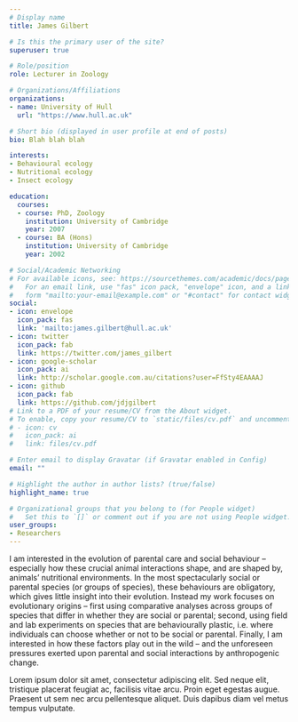 ```yaml
---
# Display name
title: James Gilbert

# Is this the primary user of the site?
superuser: true

# Role/position
role: Lecturer in Zoology

# Organizations/Affiliations
organizations:
- name: University of Hull
  url: "https://www.hull.ac.uk"

# Short bio (displayed in user profile at end of posts)
bio: Blah blah blah

interests:
- Behavioural ecology
- Nutritional ecology
- Insect ecology

education:
  courses:
  - course: PhD, Zoology
    institution: University of Cambridge
    year: 2007
  - course: BA (Hons)
    institution: University of Cambridge
    year: 2002

# Social/Academic Networking
# For available icons, see: https://sourcethemes.com/academic/docs/page-builder/#icons
#   For an email link, use "fas" icon pack, "envelope" icon, and a link in the
#   form "mailto:your-email@example.com" or "#contact" for contact widget.
social:
- icon: envelope
  icon_pack: fas
  link: 'mailto:james.gilbert@hull.ac.uk'
- icon: twitter
  icon_pack: fab
  link: https://twitter.com/james_gilbert
- icon: google-scholar
  icon_pack: ai
  link: http://scholar.google.com.au/citations?user=FfSty4EAAAAJ
- icon: github
  icon_pack: fab
  link: https://github.com/jdjgilbert
# Link to a PDF of your resume/CV from the About widget.
# To enable, copy your resume/CV to `static/files/cv.pdf` and uncomment the lines below.
# - icon: cv
#   icon_pack: ai
#   link: files/cv.pdf

# Enter email to display Gravatar (if Gravatar enabled in Config)
email: ""

# Highlight the author in author lists? (true/false)
highlight_name: true

# Organizational groups that you belong to (for People widget)
#   Set this to `[]` or comment out if you are not using People widget.
user_groups:
- Researchers
---
```


I am interested in the evolution of parental care and social behaviour – especially how these crucial animal interactions shape, and are shaped by, animals’ nutritional environments. In the most spectacularly social or parental species (or groups of species), these behaviours are obligatory, which gives little insight into their evolution. Instead my work focuses on evolutionary origins – first using comparative analyses across groups of species that differ in whether they are social or parental; second, using field and lab experiments on species that are behaviourally plastic, i.e. where individuals can choose whether or not to be social or parental. Finally, I am interested in how these factors play out in the wild – and the unforeseen pressures exerted upon parental and social interactions by anthropogenic change.

Lorem ipsum dolor sit amet, consectetur adipiscing elit. Sed neque elit, tristique placerat feugiat ac, facilisis vitae arcu. Proin eget egestas augue. Praesent ut sem nec arcu pellentesque aliquet. Duis dapibus diam vel metus tempus vulputate.
